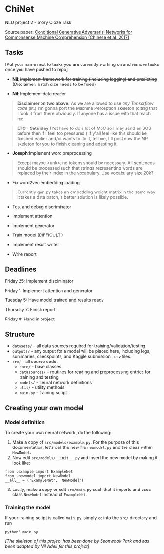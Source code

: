 # ChiNet
NLU project 2 - Story Cloze Task

Source paper: [Conditional Generative Adversarial Networks for Commonsense Machine Comprehension (Chinese et al, 2017)](https://www.ijcai.org/proceedings/2017/0576.pdf)

## Tasks
[Put your name next to tasks you are currently working on and remove tasks once you have pushed to repo]

- **Nil**:  ~~Implement framework for training (including logging) and predicting~~ (Disclaimer: batch size needs to be fixed) 

- **Nil**:  ~~Implement data reader~~
> **Disclaimer on two above:** As we are allowed to use _any Tensorflow code_ (lit.) I'm gonna port the Machine Perception skeleton (citing that I took it from there obviously. If anyone has a issue with that reach me. 

> **ETC - Saturday** (Yet have to do a lot of MoC so I may send an SOS before then if I feel too pressured.) If y'all feel like this should be finished earlier and/or wants to do it, tell me, I'll post now the MP skeleton for you to finish cleaning and adapting it. 

- **Joseph**:Implement word preprocessing
>Except maybe \<unk\>, no tokens should be necessary. All sentences should be processed such that strings representing words are replaced by their index in the vocabulary. Use vocabulary size 20k?

- Fix word2vec embedding loading
>Currently gan.py takes an embedding weight matrix in the same way it takes a data batch, a better solution is likely possible.

- Test and debug discriminator

- Implement attention

- Implement generator

- Train model (DIFFICULT!)

- Implement result writer

- Write report

## Deadlines

Friday 25: Implement disciminator

Friday 1: Implement attention and generator

Tuesday 5: Have model trained and results ready

Thursday 7: Finish report

Friday 8: Hand in project




## Structure

* `datasets/` - all data sources required for training/validation/testing.
* `outputs/` - any output for a model will be placed here, including logs, summaries, checkpoints, and Kaggle submission `.csv` files.
* `src/` - all source code.
    * `core/` - base classes
    * `datasources/` - routines for reading and preprocessing entries for training and testing
    * `models/` - neural network definitions
    * `util/` - utility methods
    * `main.py` - training script

## Creating your own model
### Model definition
To create your own neural network, do the following:
1. Make a copy of `src/models/example.py`. For the purpose of this documentation, let's call the new file `newmodel.py` and the class within `NewModel`.
2. Now edit `src/models/__init__.py` and insert the new model by making it look like:
```
from .example import ExampleNet
from .newmodel import NewModel
__all__ = ('ExampleNet', 'NewModel')
```
3. Lastly, make a copy or edit `src/main.py` such that it imports and uses class `NewModel` instead of `ExampleNet`.

### Training the model
If your training script is called `main.py`, simply `cd` into the `src/` directory and run
```
python3 main.py
```

_[The skeleton of this project has been done by Seonwook Park and has been adapted by Nil Adell for this project]_
